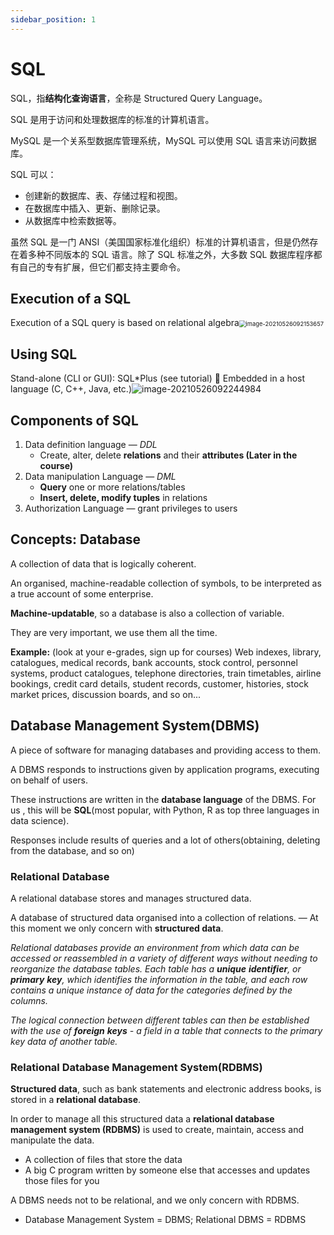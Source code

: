 ```yaml
---
sidebar_position: 1
---
```


# SQL

SQL，指**结构化查询语言**，全称是 Structured Query Language。

SQL 是用于访问和处理数据库的标准的计算机语言。

MySQL 是一个关系型数据库管理系统，MySQL 可以使用 SQL 语言来访问数据库。

SQL 可以：

- 创建新的数据库、表、存储过程和视图。
- 在数据库中插入、更新、删除记录。
- 从数据库中检索数据等。

虽然 SQL 是一门 ANSI（美国国家标准化组织）标准的计算机语言，但是仍然存在着多种不同版本的 SQL 语言。除了 SQL 标准之外，大多数 SQL 数据库程序都有自己的专有扩展，但它们都支持主要命令。

## Execution of a SQL

Execution of a SQL query is based on relational algebra<img src="https://tva1.sinaimg.cn/large/008i3skNgy1gqwahatdxsj30f2074dgu.jpg" alt="image-20210526092153657" style="zoom:67%;" />

## Using SQL

Stand-alone (CLI or GUI): SQL\*Plus (see tutorial)  Embedded in a host language (C, C++, Java, etc.)![image-20210526092244984](https://tva1.sinaimg.cn/large/008i3skNgy1gqwai3tb8sj308y078jrt.jpg)

## Components of SQL

1. Data definition language — _DDL_
   - Create, alter, delete **relations** and their **attributes (Later in the course)**
2. Data manipulation Language — _DML_
   - **Query** one or more relations/tables
   - **Insert, delete, modify tuples** in relations
3. Authorization Language — grant privileges to users

## Concepts: Database

A collection of data that is logically coherent.

An organised, machine-readable collection of symbols, to be interpreted as a true account of some enterprise.

**Machine-updatable**, so a database is also a collection of variable.

They are very important, we use them all the time.

**Example:** (look at your e-grades, sign up for courses) Web indexes, library, catalogues, medical records, bank accounts, stock control, personnel systems, product catalogues, telephone directories, train timetables, airline bookings, credit card details, student records, customer, histories, stock market prices, discussion boards, and so on...

## Database Management System(DBMS)

A piece of software for managing databases and providing access to them.

A DBMS responds to instructions given by application programs, executing on behalf of users.

These instructions are written in the **database language** of the DBMS. For us , this will be **SQL**(most popular, with Python, R as top three languages in data science).

Responses include results of queries and a lot of others(obtaining, deleting from the database, and so on)

### Relational Database

A relational database stores and manages structured data.

A database of structured data organised into a collection of relations. — At this moment we only concern with **structured data**.

_Relational databases provide an environment from which data can be accessed or reassembled in a variety of different ways without needing to reorganize the database tables. Each table has a **unique** **identifier**, or **primary** **key**, which identifies the information in the table, and each row contains a unique instance of data for the categories defined by the columns._

_The logical connection between different tables can then be established with the use of **foreign** **keys** - a field in a table that connects to the primary key data of another table._

### Relational Database Management System(RDBMS)

**Structured data**, such as bank statements and electronic address books, is stored in a **relational database**.

In order to manage all this structured data a **relational database management system (RDBMS)** is used to create, maintain, access and manipulate the data.

- A collection of files that store the data
- A big C program written by someone else that accesses and updates those files for you

A DBMS needs not to be relational, and we only concern with RDBMS.

- Database Management System = DBMS; Relational DBMS = RDBMS
